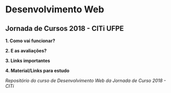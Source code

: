 # Desenvolvimento Web
## Jornada de Cursos 2018 - CITi UFPE

**1. Como vai funcionar?**

**2. E as avaliações?**

**3. Links importantes**

**4. Material/Links para estudo**

*Repositório do curso de Desenvolvimento Web da Jornada de Curso 2018 - CITi*
